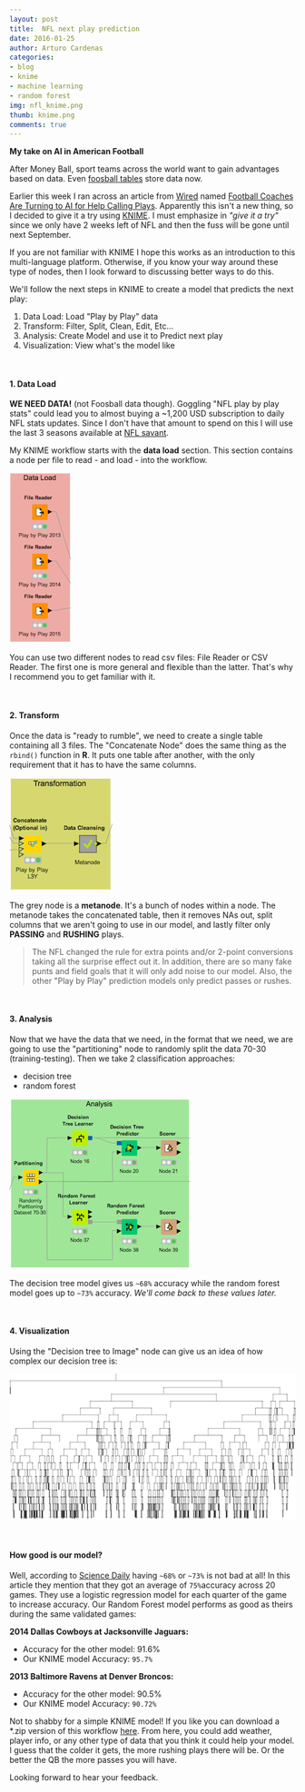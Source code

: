 ```yaml
---
layout: post
title:  NFL next play prediction
date: 2016-01-25
author: Arturo Cardenas
categories:
- blog
- knime
- machine learning
- random forest
img: nfl_knime.png
thumb: knime.png
comments: true
---
```


**My take on AI in American Football**

After Money Ball, sport teams across the world want to gain advantages based on data. Even [foosball tables](http://digitalfoosball.com/) store data now.


Earlier this week I ran across an article from [Wired](http://www.wired.com) named [Football Coaches Are Turning to AI for Help Calling Plays](http://www.wired.com/2016/01/football-coaches-are-turning-to-ai-for-help-calling-plays?utm_content=bufferc74f9&utm_medium=social&utm_source=linkedin.com&utm_campaign=buffer). Apparently this isn't a new thing, so I decided to give it a try using [KNIME](https://www.knime.org/). I must emphasize in *"give it a try"* since we only have 2 weeks left of NFL and then the fuss will be gone until next September.



If you are not familiar with KNIME I hope this works as an introduction to this multi-language platform. Otherwise, if you know your way around these type of nodes, then I look forward to discussing better ways to do this.  

<!--more-->

We'll follow the next steps in KNIME to create a model that predicts the next play:  

1. Data Load: Load "Play by Play" data
2. Transform: Filter, Split, Clean, Edit, Etc...
3. Analysis: Create Model and use it to Predict next play
4. Visualization: View what's the model like  

<br>

#### 1. Data Load


**WE NEED DATA!** (not Foosball data though). Goggling "NFL play by play stats" could lead you to almost buying a ~1,200 USD subscription to daily NFL stats updates. Since I don't have that amount to spend on this I will use the last 3 seasons available at [NFL savant](http://nflsavant.com/about.php).  

My KNIME workflow starts with the **data load** section. This section contains a node per file to read - and load - into the workflow. 

![](/figure/source/nfl-next-play-prediction/2016-01-25-nfl-next-play-prediction/data_load.png) 

You can use two different nodes to read csv files: File Reader or CSV Reader. The first one is more general and flexible than the latter. That's why I recommend you to get familiar with it. 

<br>

#### 2. Transform


Once the data is "ready to rumble", we need to create a single table containing all 3 files. The "Concatenate Node" does the same thing as the `rbind()` function in **R**. It puts one table after another, with the only requirement that it has to have the same columns. 

![](/figure/source/nfl-next-play-prediction/2016-01-25-nfl-next-play-prediction/transformation.png)

The grey node is a **metanode**. It's a bunch of nodes within a node. The metanode takes the concatenated table, then it removes NAs out, split columns that we aren't going to use in our model, and lastly filter only **PASSING** and **RUSHING** plays. 

> The NFL changed the rule for extra points and/or 2-point conversions taking all the surprise effect out it. In addition, there are so many fake punts and field goals that it will only add noise to our model. Also, the other "Play by Play" prediction models only predict passes or rushes.

<br>

#### 3. Analysis

Now that we have the data that we need, in the format that we need, we are going to use the "partitioning" node to randomly split the data 70-30 (training-testing). Then we take 2 classification approaches: 

 - decision tree
 - random forest

![](/figure/source/nfl-next-play-prediction/2016-01-25-nfl-next-play-prediction/analysis.png)

The decision tree model gives us `~68%` accuracy while the random forest model goes up to `~73%` accuracy. *We'll come back to these values later.*

<br>

#### 4. Visualization

Using the "Decision tree to Image" node can give us an idea of how complex our decision tree is:

![](/figure/source/nfl-next-play-prediction/2016-01-25-nfl-next-play-prediction/decision_tree_edit.png)


<br>

#### How good is our model? 

Well, according to [Science Daily](http://www.sciencedaily.com/releases/2015/08/150812103645.htm) having `~68%` or `~73%` is not bad at all! In this article they mention that they got an average of `75%`accuracy across 20 games. They use a logistic regression model for each quarter of the game to increase accuracy. Our Random Forest model performs as good as theirs during the same validated games:


**2014 Dallas Cowboys at Jacksonville Jaguars:**

- Accuracy for the other model: 91.6%
- Our KNIME model Accuracy: `95.7%`


**2013 Baltimore Ravens at Denver Broncos:**

- Accuracy for the other model: 90.5%
- Our KNIME model Accuracy: `90.72%`


Not to shabby for a simple KNIME model! If you like you can download a *.zip version of this workflow [here](/workflows/NFL_PbP_Prediction.zip). From here, you could add weather, player info, or any other type of data that you think it could help your model. I guess that the colder it gets, the more rushing plays there will be. Or the better the QB the more passes you will have. 

Looking forward to hear your feedback. 


